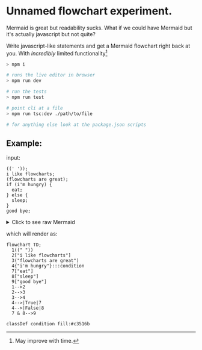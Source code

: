 # Unnamed flowchart experiment.

Mermaid is great but readability sucks. What if we could have Mermaid but it's actually javascript but not quite?

Write javascript-like statements and get a Mermaid flowchart right back at you. With _incredibly_ limited functionality[^1]

[^1]: May improve with time.

```sh
> npm i

# runs the live editor in browser
> npm run dev 

# run the tests
> npm run test

# point cli at a file
> npm run tsc:dev ./path/to/file

# for anything else look at the package.json scripts
```


## Example:

input:
```
((' '));
i like flowcharts;
(flowcharts are great);
if (i'm hungry) {
  eat;
} else {
  sleep;
}
good bye;
```
<details>
  
<summary>Click to see raw Mermaid</summary>

```
flowchart TD;
  1((" "))
  2["i like flowcharts"]
  3("flowcharts are great")
  4{"i'm hungry"}:::condition
  7["eat"]
  8["sleep"]
  9["good bye"]
  1-->2
  2-->3
  3-->4
  4-->|True|7
  4-->|False|8
  7 & 8-->9

classDef condition fill:#c3516b
```
</details>


which will render as:
```mermaid
flowchart TD;
  1((" "))
  2["i like flowcharts"]
  3("flowcharts are great")
  4{"i'm hungry"}:::condition
  7["eat"]
  8["sleep"]
  9["good bye"]
  1-->2
  2-->3
  3-->4
  4-->|True|7
  4-->|False|8
  7 & 8-->9

classDef condition fill:#c3516b
```
